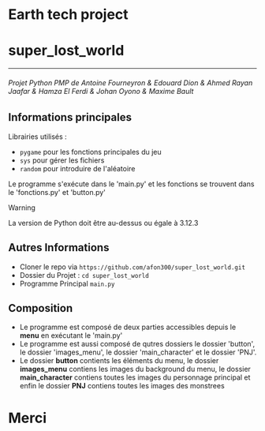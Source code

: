 # Earth tech project 
# super_lost_world

---

###### Projet Python PMP de Antoine Fourneyron & Edouard Dion & Ahmed Rayan Jaafar & Hamza El Ferdi & Johan Oyono & Maxime Bault

## Informations principales
Librairies utilisés :
* `pygame` pour les fonctions principales du jeu
* `sys` pour gérer les fichiers
* `random` pour introduire de l'aléatoire

Le programme s'exécute dans le 'main.py' et les fonctions se trouvent dans le 'fonctions.py' et 'button.py'


> [!WARNING]
> La version de Python doit être au-dessus ou égale à 3.12.3

## Autres Informations

* Cloner le repo via `https://github.com/afon300/super_lost_world.git`
* Dossier du Projet : `cd super_lost_world`
* Programme Principal `main.py`

## Composition

* Le programme est composé de deux parties accessibles depuis le **menu** en exécutant le 'main.py'
* Le programme est aussi composé de qutres dossiers le dossier 'button', le dossier 'images_menu', le dossier 'main_character' et le dossier 'PNJ'.
* Le dossier **button** contients les éléments du menu, le dossier **images_menu** contiens les images du background du menu, le dossier **main_character** contiens toutes les images du personnage principal et enfin le dossier **PNJ** contiens toutes les images des monstrees

# Merci
